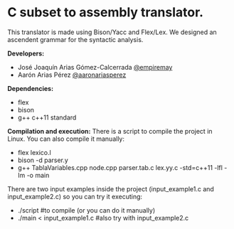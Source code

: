# C subset to assembly translator.
This translator is made using Bison/Yacc and Flex/Lex. We designed an ascendent grammar for the syntactic analysis.

**Developers:**
- José Joaquín Arias Gómez-Calcerrada [@empiremay](https://github.com/empiremay)
- Aarón Arias Pérez [@aaronariasperez](https://github.com/aaronariasperez)

**Dependencies:**
- flex
- bison
- g++ c++11 standard

**Compilation and execution:**
There is a script to compile the project in Linux. 
You can also compile it manually:
- flex lexico.l
- bison -d parser.y
- g++ TablaVariables.cpp node.cpp parser.tab.c lex.yy.c -std=c++11 -lfl -lm -o main

There are two input examples inside the project (input_example1.c and input_example2.c) so you can try it executing:
- ./script #to compile (or you can do it manually)
- ./main < input_example1.c #also try with input_example2.c
